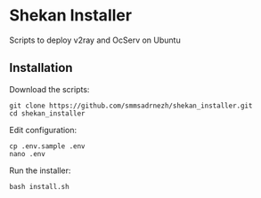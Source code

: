 # Shekan Installer
Scripts to deploy v2ray and OcServ on Ubuntu

## Installation
Download the scripts:

```
git clone https://github.com/smmsadrnezh/shekan_installer.git
cd shekan_installer
```

Edit configuration:
```
cp .env.sample .env
nano .env
```

Run the installer:
```
bash install.sh
```
